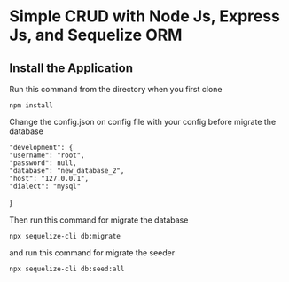 # Simple CRUD with Node Js, Express Js, and Sequelize ORM

## Install the Application

Run this command from the directory when you first clone

    npm install

Change the config.json on config file with your config before migrate the database

    "development": {
    "username": "root",
    "password": null,
    "database": "new_database_2",
    "host": "127.0.0.1",
    "dialect": "mysql"
  }

Then run this command for migrate the database

    npx sequelize-cli db:migrate

and run this command for migrate the seeder

    npx sequelize-cli db:seed:all

